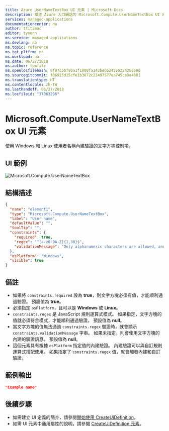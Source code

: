 ```yaml
---
title: Azure UserNameTextBox UI 元素 | Microsoft Docs
description: 描述 Azure 入口網站的 Microsoft.Compute.UserNameTextBox UI 元素。
services: managed-applications
documentationcenter: na
author: tfitzmac
editor: tysonn
ms.service: managed-applications
ms.devlang: na
ms.topic: reference
ms.tgt_pltfrm: na
ms.workload: na
ms.date: 06/27/2018
ms.author: tomfitz
ms.openlocfilehash: 9f07c5bf9ba1f1880fa142beb52455522425e68d
ms.sourcegitcommit: f06925d15cfe1b3872c22497577ea745ca9a4881
ms.translationtype: HT
ms.contentlocale: zh-TW
ms.lasthandoff: 06/27/2018
ms.locfileid: "37063296"
---
```

# <a name="microsoftcomputeusernametextbox-ui-element"></a>Microsoft.Compute.UserNameTextBox UI 元素
使用 Windows 和 Linux 使用者名稱內建驗證的文字方塊控制項。

## <a name="ui-sample"></a>UI 範例
![Microsoft.Compute.UserNameTextBox](./media/managed-application-elements/microsoft.compute.usernametextbox.png)

## <a name="schema"></a>結構描述
```json
{
  "name": "element1",
  "type": "Microsoft.Compute.UserNameTextBox",
  "label": "User name",
  "defaultValue": "",
  "toolTip": "",
  "constraints": {
    "required": true,
    "regex": "^[a-z0-9A-Z]{1,30}$",
    "validationMessage": "Only alphanumeric characters are allowed, and the value must be 1-30 characters long."
  },
  "osPlatform": "Windows",
  "visible": true
}
```

## <a name="remarks"></a>備註
- 如果將 `constraints.required` 設為 **true**，則文字方塊必須有值，才能順利通過驗證。 預設值為 **true**。
- 必須指定 `osPlatform`，且可以是 **Windows** 或 **Linux**。
- `constraints.regex` 是 JavaScript 規則運算式模式。 如果指定，文字方塊的值就必須符合模式，才能順利通過驗證。 預設值為 **null**。
- 當文字方塊的值無法通過 `constraints.regex` 驗證時，就會顯示 `constraints.validationMessage` 字串。 如果未指定，則會使用文字方塊的內建的驗證訊息。 預設值為 **null**。
- 這個元素具有根據 `osPlatform` 指定值的內建驗證。 內建驗證可以與自訂規則運算式搭配使用。 如果指定了 `constraints.regex` 值，就會觸發內建和自訂驗證。

## <a name="sample-output"></a>範例輸出
```json
"Example name"
```

## <a name="next-steps"></a>後續步驟
* 如需建立 UI 定義的簡介，請參閱[開始使用 CreateUiDefinition](create-uidefinition-overview.md)。
* 如需 UI 元素中通用屬性的說明，請參閱 [CreateUiDefinition 元素](create-uidefinition-elements.md)。
